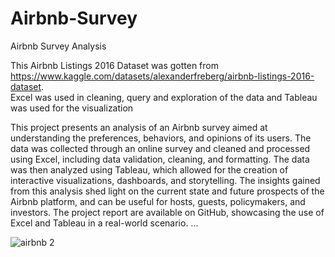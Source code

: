 # Airbnb-Survey
Airbnb Survey Analysis

This Airbnb Listings 2016 Dataset was gotten from https://www.kaggle.com/datasets/alexanderfreberg/airbnb-listings-2016-dataset.  
Excel was used in cleaning, query and exploration of the data and Tableau was used for the visualization


This project presents an analysis of an Airbnb survey aimed at understanding the preferences, behaviors, and opinions of its users. The data was collected through an online survey and cleaned and processed using Excel, including data validation, cleaning, and formatting. The data was then analyzed using Tableau, which allowed for the creation of interactive visualizations, dashboards, and storytelling. The insights gained from this analysis shed light on the current state and future prospects of the Airbnb platform, and can be useful for hosts, guests, policymakers, and investors. The project report are available on GitHub, showcasing the use of Excel and Tableau in a real-world scenario.
...



![airbnb 2](https://user-images.githubusercontent.com/114151260/228993216-5499477a-8f9d-4e7f-b9f8-3788c1619a8e.png)
